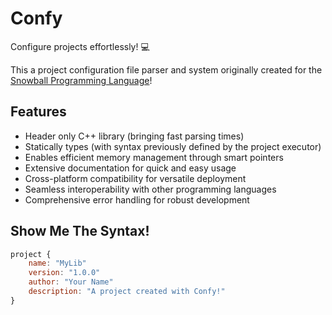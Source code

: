 # Confy
Configure projects effortlessly! 💻

This a project configuration file parser and system originally created for the [Snowball Programming Language](https://github.com/snowball-lang)!

## Features

* Header only C++ library (bringing fast parsing times)
* Statically types (with syntax previously defined by the project executor)
* Enables efficient memory management through smart pointers
* Extensive documentation for quick and easy usage
* Cross-platform compatibility for versatile deployment
* Seamless interoperability with other programming languages
* Comprehensive error handling for robust development

## Show Me The Syntax!

```js
project {
    name: "MyLib"
    version: "1.0.0"
    author: "Your Name"
    description: "A project created with Confy!"
}
```
